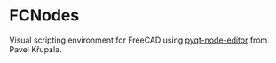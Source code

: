 # FCNodes
Visual scripting environment for FreeCAD using [pyqt-node-editor](https://gitlab.com/pavel.krupala/pyqt-node-editor) 
from Pavel Křupala.
